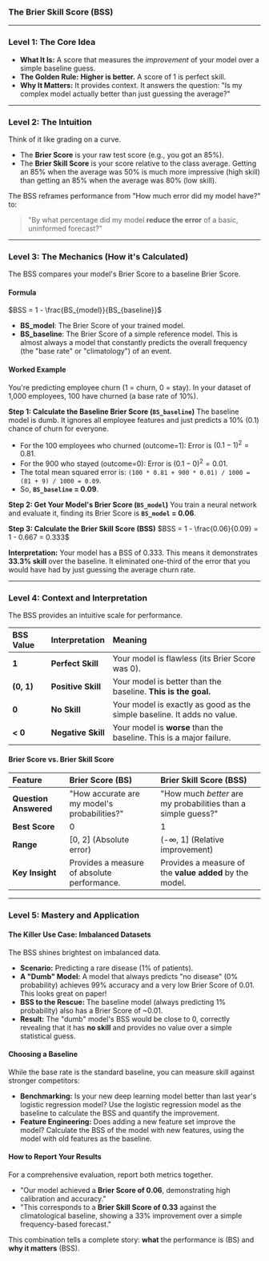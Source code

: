 ### **The Brier Skill Score (BSS)**

---

### **Level 1: The Core Idea**

*   **What It Is:** A score that measures the *improvement* of your model over a simple baseline guess.
*   **The Golden Rule:** **Higher is better.** A score of 1 is perfect skill.
*   **Why It Matters:** It provides context. It answers the question: "Is my complex model actually better than just guessing the average?"

---

### **Level 2: The Intuition**

Think of it like grading on a curve.

*   The **Brier Score** is your raw test score (e.g., you got an 85%).
*   The **Brier Skill Score** is your score relative to the class average. Getting an 85% when the average was 50% is much more impressive (high skill) than getting an 85% when the average was 80% (low skill).

The BSS reframes performance from "How much error did my model have?" to:

> "By what percentage did my model **reduce the error** of a basic, uninformed forecast?"

---

### **Level 3: The Mechanics (How it's Calculated)**

The BSS compares your model's Brier Score to a baseline Brier Score.

#### **Formula**

$BSS = 1 - \frac{BS_{model}}{BS_{baseline}}$

*   **BS_model**: The Brier Score of your trained model.
*   **BS_baseline**: The Brier Score of a simple reference model. This is almost always a model that constantly predicts the overall frequency (the "base rate" or "climatology") of an event.

#### **Worked Example**

You're predicting employee churn (1 = churn, 0 = stay). In your dataset of 1,000 employees, 100 have churned (a base rate of 10%).

**Step 1: Calculate the Baseline Brier Score (`BS_baseline`)**
The baseline model is dumb. It ignores all employee features and just predicts a 10% (0.1) chance of churn for everyone.

*   For the 100 employees who churned (outcome=1): Error is $(0.1 - 1)^2 = 0.81$.
*   For the 900 who stayed (outcome=0): Error is $(0.1 - 0)^2 = 0.01$.
*   The total mean squared error is: `(100 * 0.81 + 900 * 0.01) / 1000 = (81 + 9) / 1000 = 0.09`.
*   So, **`BS_baseline` = 0.09**.

**Step 2: Get Your Model's Brier Score (`BS_model`)**
You train a neural network and evaluate it, finding its Brier Score is **`BS_model` = 0.06**.

**Step 3: Calculate the Brier Skill Score (BSS)**
$BSS = 1 - \frac{0.06}{0.09} = 1 - 0.667 = 0.333$

**Interpretation:** Your model has a BSS of 0.333. This means it demonstrates **33.3% skill** over the baseline. It eliminated one-third of the error that you would have had by just guessing the average churn rate.

---

### **Level 4: Context and Interpretation**

The BSS provides an intuitive scale for performance.

| BSS Value | Interpretation | Meaning |
| :--- | :--- | :--- |
| **1** | **Perfect Skill** | Your model is flawless (its Brier Score was 0). |
| **(0, 1)** | **Positive Skill** | Your model is better than the baseline. **This is the goal.** |
| **0** | **No Skill** | Your model is exactly as good as the simple baseline. It adds no value. |
| **< 0** | **Negative Skill** | Your model is **worse** than the baseline. This is a major failure. |

#### **Brier Score vs. Brier Skill Score**

| Feature | Brier Score (BS) | Brier Skill Score (BSS) |
| :--- | :--- | :--- |
| **Question Answered** | "How accurate are my model's probabilities?" | "How much *better* are my probabilities than a simple guess?" |
| **Best Score** | 0 | 1 |
| **Range** | \[0, 2] (Absolute error) | (-∞, 1] (Relative improvement) |
| **Key Insight** | Provides a measure of absolute performance. | Provides a measure of the **value added** by the model. |

---

### **Level 5: Mastery and Application**

#### **The Killer Use Case: Imbalanced Datasets**

The BSS shines brightest on imbalanced data.

*   **Scenario:** Predicting a rare disease (1% of patients).
*   **A "Dumb" Model:** A model that always predicts "no disease" (0% probability) achieves 99% accuracy and a very low Brier Score of 0.01. This looks great on paper!
*   **BSS to the Rescue:** The baseline model (always predicting 1% probability) also has a Brier Score of ~0.01.
*   **Result:** The "dumb" model's BSS would be close to 0, correctly revealing that it has **no skill** and provides no value over a simple statistical guess.

#### **Choosing a Baseline**

While the base rate is the standard baseline, you can measure skill against stronger competitors:

*   **Benchmarking:** Is your new deep learning model better than last year's logistic regression model? Use the logistic regression model as the baseline to calculate the BSS and quantify the improvement.
*   **Feature Engineering:** Does adding a new feature set improve the model? Calculate the BSS of the model with new features, using the model with old features as the baseline.

#### **How to Report Your Results**

For a comprehensive evaluation, report both metrics together.

*   "Our model achieved a **Brier Score of 0.06**, demonstrating high calibration and accuracy."
*   "This corresponds to a **Brier Skill Score of 0.33** against the climatological baseline, showing a 33% improvement over a simple frequency-based forecast."

This combination tells a complete story: **what** the performance is (BS) and **why it matters** (BSS).